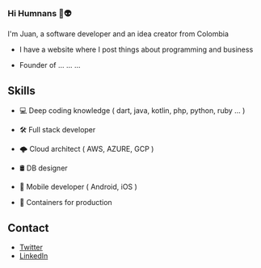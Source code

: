 ### Hi Humnans 👋👽

I'm Juan, a software developer and an idea creator from Colombia 

* I have a website where I post things about programming and business

* Founder of ... ... ...
<!--
**juanarangot/juanarangot** is a ✨ _special_ ✨ repository because its `README.md` (this file) appears on your GitHub profile.

Here are some ideas to get you started:

- 🔭 I’m currently working on ...
- 🌱 I’m currently learning ...
- 👯 I’m looking to collaborate on ...
- 🤔 I’m looking for help with ...
- 💬 Ask me about ...
- 📫 How to reach me: ...
- 😄 Pronouns: ...
- ⚡ Fun fact: ...
-->


## Skills

* 💻 Deep coding knowledge ( dart, java, kotlin, php, python, ruby ... )

* 🛠️ Full stack developer

* 🌩️ Cloud architect ( AWS, AZURE, GCP )

* 🛢️ DB designer

* 📲 Mobile developer ( Android, iOS )

* 🚢 Containers for production



## Contact

<!-- * [My Website](https://juanarangot.com) -->

<!-- * [Arapoints Jobs](https://jobs.arapoints.com) -->

* [Twitter](https://twitter.com/juanarangot)
* [LinkedIn](https://www.linkedin.com/in/juan-arango-60a185218/)

<!-- * LinkedIn(website) -->

